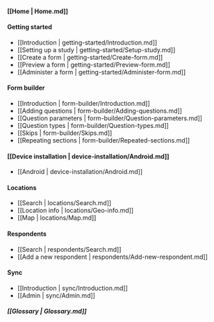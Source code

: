 #### [[Home | Home.md]]
#### Getting started
- [[Introduction | getting-started/Introduction.md]]
- [[Setting up a study | getting-started/Setup-study.md]]
- [[Create a form | getting-started/Create-form.md]]
- [[Preview a form | getting-started/Preview-form.md]]
- [[Administer a form | getting-started/Administer-form.md]]

#### Form builder
- [[Introduction | form-builder/Introduction.md]]
- [[Adding questions | form-builder/Adding-questions.md]]
- [[Question parameters | form-builder/Question-parameters.md]]
- [[Question types | form-builder/Question-types.md]]
- [[Skips | form-builder/Skips.md]]
- [[Repeating sections | form-builder/Repeated-sections.md]]


#### [[Device installation | device-installation/Android.md]]
- [[Android | device-installation/Android.md]]

#### Locations
- [[Search | locations/Search.md]]
- [[Location info | locations/Geo-info.md]]
- [[Map | locations/Map.md]]

#### Respondents
- [[Search | respondents/Search.md]]
- [[Add a new respondent | respondents/Add-new-respondent.md]]

#### Sync
- [[Introduction | sync/Introduction.md]]
- [[Admin | sync/Admin.md]]

##### [[Glossary | Glossary.md]]
